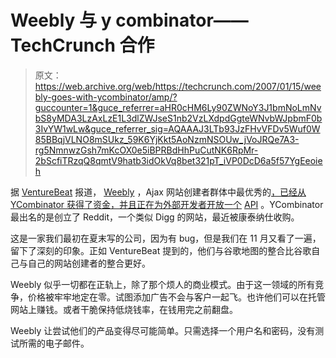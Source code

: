 # Weebly 与 y combinator——TechCrunch 合作

> 原文：<https://web.archive.org/web/https://techcrunch.com/2007/01/15/weebly-goes-with-ycombinator/amp/?guccounter=1&guce_referrer=aHR0cHM6Ly90ZWNoY3J1bmNoLmNvbS8yMDA3LzAxLzE1L3dlZWJseS1nb2VzLXdpdGgteWNvbWJpbmF0b3IvYW1wLw&guce_referrer_sig=AQAAAJ3LTb93JzFHvVFDv5Wuf0W85BBqjVLNO8mSUkz_59K6YjKkt5AoNzmNSOUw_jVoJRQe7A3-rg5NmnwzGsh7mKcOX0e5iBPRBdHhPuCutNK6RpMr-2bScfiTRzqQ8qmtV9hatb3idOkVq8bet321pT_iVP0DcD6a5f57YgEeoieh>

据 [VentureBeat](https://web.archive.org/web/20200613093925/http://venturebeat.com/2007/01/14/weebly-offers-free-easy-web-site-creation/) 报道， [Weebly](https://web.archive.org/web/20200613093925/http://www.weebly.com/) ，Ajax 网站创建者群体中最优秀的[，已经从 YCombinator 获得了资金，并且正在为外部开发者开放一个](https://web.archive.org/web/20200613093925/http://www.beta.techcrunch.com/2006/11/05/checking-out-weeblys-ajax-site-creator/) [API](https://web.archive.org/web/20200613093925/http://weebly.wordpress.com/2006/12/18/announcing-the-weebly-api-custom-domains-and-more/) 。YCombinator 最出名的是创立了 Reddit，一个类似 Digg 的网站，最近被康泰纳仕收购。

这是一家我们最初在夏末写的公司，因为有 bug，但是我们在 11 月又看了一遍，留下了深刻的印象。正如 VentureBeat 提到的，他们与谷歌地图的整合比谷歌自己与自己的网站创建者的整合更好。

Weebly 似乎一切都在正轨上，除了那个烦人的商业模式。由于这一领域的所有竞争，价格被牢牢地定在零。试图添加广告不会与客户一起飞。也许他们可以在托管网站上赚钱。或者干脆保持低烧钱率，在钱用完之前翻盘。

Weebly 让尝试他们的产品变得尽可能简单。只需选择一个用户名和密码，没有测试所需的电子邮件。

<amp-analytics data-credentials="include" class="i-amphtml-layout-fixed i-amphtml-layout-size-defined" i-amphtml-layout="fixed"></amp-analytics>